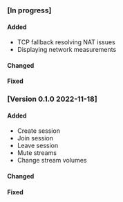 ### [In progress]

#### Added

* TCP fallback resolving NAT issues
* Displaying network measurements

#### Changed

#### Fixed

### [Version 0.1.0 2022-11-18]
#### Added

* Create session
* Join session
* Leave session
* Mute streams
* Change stream volumes

#### Changed

#### Fixed
